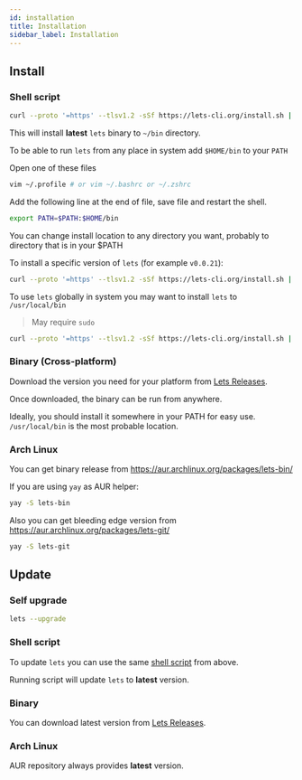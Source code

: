 ```yaml
---
id: installation
title: Installation
sidebar_label: Installation
---
```


## Install

### **Shell script**

```bash
curl --proto '=https' --tlsv1.2 -sSf https://lets-cli.org/install.sh | sh -- -b ~/bin
```

This will install **latest** `lets` binary to `~/bin` directory.

To be able to run `lets` from any place in system add `$HOME/bin` to your `PATH`

Open one of these files

```bash
vim ~/.profile # or vim ~/.bashrc or ~/.zshrc
```

Add the following line at the end of file, save file and restart the shell.

```bash
export PATH=$PATH:$HOME/bin
```

You can change install location to any directory you want, probably to directory that is in your $PATH

To install a specific version of `lets` (for example `v0.0.21`):

```bash
curl --proto '=https' --tlsv1.2 -sSf https://lets-cli.org/install.sh | sh -s -- v0.0.21
```

To use `lets` globally in system you may want to install `lets` to `/usr/local/bin`

> May require `sudo`

```bash
curl --proto '=https' --tlsv1.2 -sSf https://lets-cli.org/install.sh | sh -s -- -b /usr/local/bin
```

### **Binary (Cross-platform)**

Download the version you need for your platform from [Lets Releases](https://github.com/lets-cli/lets/releases). 

Once downloaded, the binary can be run from anywhere.

Ideally, you should install it somewhere in your PATH for easy use. `/usr/local/bin` is the most probable location.

### **Arch Linux**

You can get binary release from https://aur.archlinux.org/packages/lets-bin/

If you are using `yay` as AUR helper:

```bash
yay -S lets-bin
```

Also you can get bleeding edge version from https://aur.archlinux.org/packages/lets-git/

```bash
yay -S lets-git
```

## Update

### Self upgrade

```bash
lets --upgrade
```

### Shell script 

To update `lets` you can use the same [shell script](#shell-script) from above.

Running script will update `lets` to **latest** version.

### Binary 

You can download latest version from [Lets Releases](https://github.com/lets-cli/lets/releases). 

### Arch Linux

AUR repository always provides **latest** version.